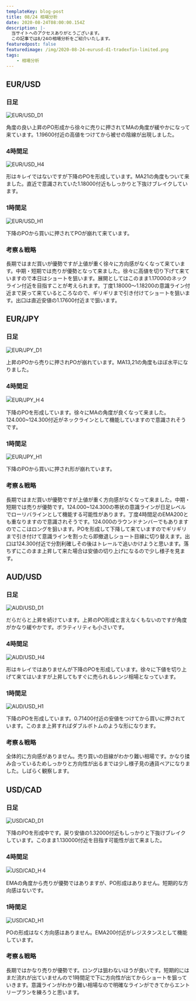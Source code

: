 ```yaml
---
templateKey: blog-post
title: 08/24 相場分析
date: 2020-08-24T08:00:00.154Z
description: |-
  当サイトへのアクセスありがとうございます。
  この記事では8/24の相場分析をご紹介いたします。
featuredpost: false
featuredimage: /img/2020-08-24-eurusd-d1-tradexfin-limited.png
tags:
	- 相場分析
---
```

## EUR/USD

### 日足

![EUR/USD_D1](/img/2020-08-24-eurusd-d1-tradexfin-limited.png)

角度の良い上昇のPO形成から徐々に売りに押されてMAの角度が緩やかになって来ています。1.19600付近の高値をつけてから被せの陰線が出現しました。

### 4時間足

![EUR/USD_H4](/img/2020-08-24-eurusd-h4-tradexfin-limited.png)

形はキレイではないですが下降のPOを形成しています。MA21の角度もついて来ました。直近で意識されていた1.18000付近もしっかりと下抜けブレイクしています。

### 1時間足

![EUR/USD_H1](/img/2020-08-24-eurusd-h1-tradexfin-limited.png)

下降のPOから買いに押されてPOが崩れて来ています。

### 考察＆戦略

長期ではまだ買いが優勢ですが上値が重く徐々に方向感がなくなって来ています。中期・短期では売りが優勢となって来ました。徐々に高値を切り下げて来ていますので本日はショートを狙います。展開としてはこのまま1.17000のネックライン付近を目指すことが考えられます。丁度1.18000〜1.18200の意識ライン付近まで戻って来ているところなので、ギリギリまで引き付けてショートを狙います。出口は直近安値の1.17600付近まで狙います。

## EUR/JPY

### 日足

![EUR/JPY_D1](/img/2020-08-24-eurjpy-d1-tradexfin-limited.png)

上昇のPOから売りに押されPOが崩れています。MA13,21の角度もほぼ水平になりました。

### 4時間足

![EUR/JPY_H４](/img/2020-08-24-eurjpy-h4-tradexfin-limited.png)

下降のPOを形成しています。徐々にMAの角度が良くなって来ました。124.000~124.300付近がネックラインとして機能していますので意識されそうです。

### 1時間足

![EUR/JPY_H1](/img/2020-08-24-eurjpy-h1-tradexfin-limited.png)

下降のPOから買いに押され形が崩れています。

### 考察＆戦略

長期ではまだ買いが優勢ですが上値が重く方向感がなくなって来ました。中期・短期では売りが優勢です。124.000~124.300の帯状の意識ラインが日足レベルでローリバラインとして機能する可能性があります。丁度4時間足のEMA200とも重なりますので意識されそうです。124.000のラウンドナンバーでもありますのでここはロングを狙います。POを形成して下降して来ていますのでギリギリまで引き付けて意識ラインを割ったら即撤退しショート目線に切り替えます。出口は124.300付近で分割利確しその後はトレールで追いかけようと思います。落ちずにこのまま上昇して来た場合は安値の切り上げになるので少し様子を見ます。

## AUD/USD

### 日足

![AUD/USD_D1](/img/2020-08-24-audusd-d1-tradexfin-limited.png)

だらだらと上昇を続けています。上昇のPO形成と言えなくもないのですが角度がかなり緩やかです。ボラティリティも小さいです。

### 4時間足

![AUD/USD_H4](/img/2020-08-24-audusd-h4-tradexfin-limited.png)

形はキレイではありませんが下降のPOを形成しています。徐々に下値を切り上げて来てはいますが上昇してもすぐに売られるレンジ相場となっています。

### 1時間足

![AUD/USD_H1](/img/2020-08-24-audusd-h1-tradexfin-limited.png)

下降のPOを形成しています。0.71400付近の安値をつけてから買いに押されています。このまま上昇すればダブルボトムのような形になります。

### 考察＆戦略

全体的に方向感がありません。売り買いの目線がわかり難い相場です。かなり揉み合っているためしっかりと方向性が出るまでは少し様子見の通貨ペアになりました。しばらく観察します。

## USD/CAD

### 日足

![USD/CAD_D1](/img/2020-08-24-usdcad-d1-tradexfin-limited.png)

下降のPOを形成中です。戻り安値の1.32000付近もしっかりと下抜けブレイクしています。このまま1.130000付近を目指す可能性が出て来ました。

### 4時間足

![USD/CAD_H４](/img/2020-08-24-usdcad-h4-tradexfin-limited.png)

EMAの角度から売りが優勢ではありますが、PO形成はありません。短期的な方向感はないです。

### 1時間足

![USD/CAD_H1](/img/2020-08-24-usdcad-h1-tradexfin-limited.png)

POの形成はなく方向感はありません。EMA200付近がレジスタンスとして機能しています。

### 考察＆戦略

長期ではかなり売りが優勢です。ロングは狙わないほうが良いです。短期的にはまだ流れが出ていませんので1時間足で下に方向性が出てからショートを狙っていきます。意識ラインがわかり難い相場なので明確なラインができてからエントリープランを練ろうと思います。

